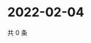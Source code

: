 # 2022-02-04

共 0 条

<!-- BEGIN WEIBO -->
<!-- 最后更新时间 Fri Feb 04 2022 22:09:14 GMT+0800 (China Standard Time) -->

<!-- END WEIBO -->
